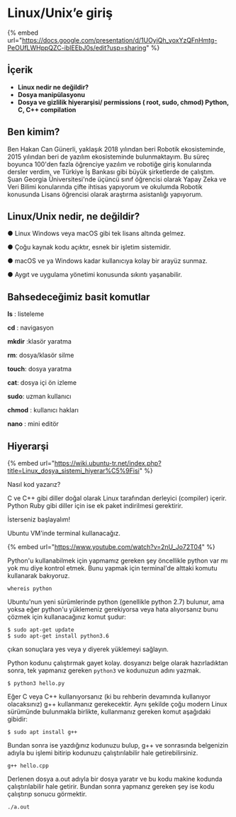 # Linux/Unix’e giriş

{% embed url="https://docs.google.com/presentation/d/1UOyiQh_yoxYzQFnHmtg-PeOUfLWHppQZC-ibIEEbJ0s/edit?usp=sharing" %}

## İçerik

* **Linux nedir ne değildir?**
* **Dosya manipülasyonu**
* **Dosya ve gizlilik hiyerarşisi/ permissions ( root, sudo, chmod) Python, C, C++ compilation**

## Ben kimim?

Ben Hakan Can Günerli, yaklaşık 2018 yılından beri Robotik ekosisteminde, 2015 yılından beri de yazılım ekosisteminde bulunmaktayım. Bu süreç boyunca 100'den fazla öğrenciye yazılım ve robotiğe giriş konularında dersler verdim, ve Türkiye İş Bankası gibi büyük şirketlerde de çalıştım. Şuan Georgia Üniversitesi'nde üçüncü sınıf öğrencisi olarak Yapay Zeka ve Veri Bilimi konularında çifte ihtisas yapıyorum ve okulumda Robotik konusunda Lisans öğrencisi olarak araştırma asistanlığı yapıyorum.

## Linux/Unix nedir, ne değildir?

● Linux Windows veya macOS gibi tek lisans altında gelmez.

● Çoğu kaynak kodu açıktır, esnek bir işletim sistemidir.

● macOS ve ya Windows kadar kullanıcıya kolay bir arayüz sunmaz.

● Aygıt ve uygulama yönetimi konusunda sıkıntı yaşanabilir.

## Bahsedeceğimiz basit komutlar

**ls** : listeleme

**cd** : navigasyon&#x20;

**mkdir** :klasör yaratma

**rm**: dosya/klasör silme&#x20;

**touch**: dosya yaratma&#x20;

**cat**: dosya içi ön izleme&#x20;

**sudo**: uzman kullanıcı

**chmod** : kullanıcı hakları&#x20;

**nano** : mini editör

## Hiyerarşi

{% embed url="https://wiki.ubuntu-tr.net/index.php?title=Linux_dosya_sistemi_hiyerar%C5%9Fisi" %}

Nasıl kod yazarız?

C ve C++ gibi diller doğal olarak Linux tarafından derleyici (compiler) içerir. Python Ruby gibi diller için ise ek paket indirilmesi gerektirir.

İsterseniz başlayalım!

Ubuntu VM'inde terminal kullanacağız.&#x20;

{% embed url="https://www.youtube.com/watch?v=2nU_Jo72T04" %}



Python'u kullanabilmek için yapmamız gereken şey öncellikle python var mı yok mu diye kontrol etmek. Bunu yapmak için terminal'de alttaki komutu kullanarak bakıyoruz. &#x20;

```
whereis python
```

Ubuntu'nun yeni sürümlerinde python (genellikle python 2.7) bulunur, ama yoksa eğer python'u yüklemeniz gerekiyorsa veya hata alıyorsanız bunu çözmek için kullanacağınız komut şudur:&#x20;

```
$ sudo apt-get update
$ sudo apt-get install python3.6
```

çıkan sonuçlara yes veya y diyerek yüklemeyi sağlayın.

Python kodunu çalıştırmak gayet kolay. dosyanızı belge olarak hazırladıktan sonra, tek yapmanız gereken `python3` ve kodunuzun adını yazmak.

```
$ python3 hello.py
```

Eğer C veya C++ kullanıyorsanız (ki bu rehberin devamında kullanıyor olacaksınız) g++ kullanmanız gerekecektir. Aynı şekilde çoğu modern Linux sürümünde bulunmakla birlikte, kullanmanız gereken komut aşağıdaki gibidir:

```
$ sudo apt install g++
```

Bundan sonra ise yazdığınız kodunuzu bulup, g++ ve sonrasında belgenizin adıyla bu işlemi bitirip kodunuzu çalıştırılabilir hale getirebilirsiniz.

```
g++ hello.cpp
```

Derlenen dosya a.out adıyla bir dosya yaratır ve bu kodu makine kodunda çalıştırılabilir hale getirir. Bundan sonra yapmanız gereken şey ise kodu çalıştırıp sonucu görmektir.

```
./a.out
```
